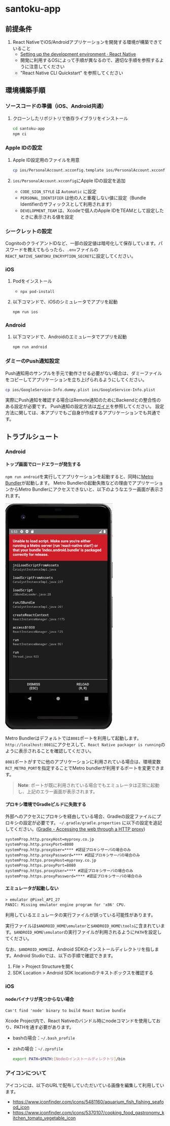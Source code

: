 # santoku-app

<!-- markdownlint-disable-file MD024 -->

## 前提条件

1. React NativeでiOS/Androidアプリケーションを開発する環境が構築できていること
   - [Setting up the development environment · React Native](https://reactnative.dev/docs/environment-setup)
   - 開発に利用するOSによって手順が異なるので、適切な手順を参照するように注意してください
   - "React Native CLI Quickstart" を参照してください

## 環境構築手順

### ソースコードの準備（iOS、Android共通）

1. クローンしたリポジトリで依存ライブラリをインストール

    ```bash
    cd santoku-app
    npm ci
    ```

### Apple IDの設定

1. Apple ID設定用のファイルを用意

   ```bash
   cp ios/PersonalAccount.xcconfig.template ios/PersonalAccount.xcconfig
   ```

1. `ios/PersonalAccount.xcconfig`にApple IDの設定を追加
   - `CODE_SIGN_STYLE` は `Automatic` に設定
   - `PERSONAL_IDENTIFIER` は他の人と重複しない値に設定（Bundle Identifierのサフィックスとして利用されます）
   - `DEVELOPMENT_TEAM` は、Xcodeで個人のApple IDをTEAMとして設定したときに表示される値を設定

### シークレットの設定

CognitoのクライアントIDなど、一部の設定値は暗号化して保存しています。パスワードを教えてもらったら、`.env`ファイルの`REACT_NATIVE_SANTOKU_ENCRYPTION_SECRET`に設定してください。

### iOS

1. Podをインストール
    - `npx pod-install`

1. 以下コマンドで、iOSのシミュレータでアプリを起動

    ```bash
    npm run ios
    ```

### Android

1. 以下コマンドで、Androidのエミュレータでアプリを起動

    ```bash
    npm run android
    ```

### ダミーのPush通知設定

Push通知用のサンプルを手元で動作させる必要がない場合は、ダミーファイルをコピーしてアプリケーションを立ち上げられるようにしてください。

```bash
cp ios/GoogleService-Info.dummy.plist ios/GoogleService-Info.plist
```

実際にPush通知を確認する場合はRemote通知のためにBackendとの整合性のある設定が必要です。
Push通知の設定方法は[ガイド](../TODO/mobile/crib-notes/link)を参照してください。
設定方法に関しては、本アプリでもご自身が作成するアプリケーションでも共通です。

## トラブルシュート

### Android

#### トップ画面でロードエラーが発生する

`npm run android`を実行してアプリケーションを起動すると、同時に[Metro Bundler](https://facebook.github.io/metro/)が起動します。
Metro Bundlerの起動失敗などの理由でアプリケーションからMetro Bundlerにアクセスできないと、以下のようなエラー画面が表示されます。

![Unable to load JavaScript](../docs/react-native/troubleshooting/failed-to-load-script.png)

Metro Bundlerはデフォルトでは`8081`ポートを利用して起動します。`http://localhost:8081`にアクセスして、`React Native packager is running`のように表示されることを確認してください。

`8081`ポートがすでに他のアプリケーションに利用されている場合は、環境変数`RCT_METRO_PORT`を指定することでMetro bundlerが利用するポートを変更できます。

> **Note**: ポートが既に利用されている場合でもエミュレータは正常に起動し、上記のエラー画面が表示されます。

#### プロキシ環境でGradleビルドに失敗する

外部へのアクセスにプロキシを経由している場合、Gradleの設定ファイルにプロキシの設定が必要です。
`~/.gradle/gradle.properties` に以下の設定を追記してください。([Gradle - Accessing the web through a HTTP proxy](https://docs.gradle.org/current/userguide/build_environment.html#sec:accessing_the_web_via_a_proxy))

```properties
systemProp.http.proxyHost=myproxy.co.jp
systemProp.http.proxyPort=8080
systemProp.http.proxyUser=**** #認証プロキシサーバの場合のみ
systemProp.http.proxyPassword=**** #認証プロキシサーバの場合のみ
systemProp.https.proxyHost=myproxy.co.jp
systemProp.https.proxyPort=8080
systemProp.https.proxyUser=**** #認証プロキシサーバの場合のみ
systemProp.https.proxyPassword=**** #認証プロキシサーバの場合のみ
```

#### エミュレータが起動しない

```console
> emulator @Pixel_API_27
PANIC: Missing emulator engine program for 'x86' CPU.
```

利用しているエミュレータの実行ファイルが誤っている可能性があります。

実行ファイルは`$ANDROID_HOME\emulator`と`$ANDROID_HOME\tools`に含まれています。`$ANDROID_HOME\emulator`の実行ファイルが利用されるように`PATH`を設定してください。

なお、`$ANDROID_HOME`は、Android SDKのインストールディレクトリを指します。Android Studioでは、以下の手順で確認できます。

1. File > Project Structureを開く
1. SDK Location > Android SDK locationのテキストボックスを確認する

### iOS

#### nodeバイナリが見つからない場合

```console
Can't find 'node' binary to build React Native bundle
```

Xcode Project内で、React Nativeのバンドル時にnodeコマンドを使用しており、PATHを通す必要があります。

- bashの場合：`~/.bash_profile`
- zshの場合：`~/.zprofile`

    ```bash
    export PATH=$PATH:[Nodeのインストールディレクトリ]/bin
    ```

### アイコンについて

アイコンには、以下のURLで配布していただいている画像を編集して利用しています。

- <https://www.iconfinder.com/icons/5481160/aquarium_fish_fishing_seafood_icon>
- <https://www.iconfinder.com/icons/5370107/cooking_food_gastronomy_kitchen_tomato_vegetable_icon>

